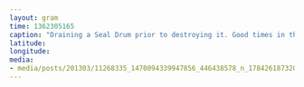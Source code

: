```yaml
---
layout: gram
time: 1362305165
caption: "Draining a Seal Drum prior to destroying it. Good times in the Fuels Barn on my last day of work."
latitude: 
longitude: 
media:
- media/posts/201303/11268335_1470094339947856_446438578_n_17842618732000351.jpg
---
```

